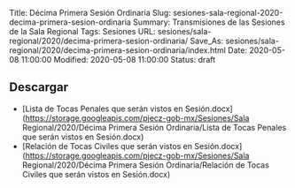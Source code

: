Title: Décima Primera Sesión Ordinaria
Slug: sesiones-sala-regional-2020-decima-primera-sesion-ordinaria
Summary: Transmisiones de las Sesiones de la Sala Regional
Tags: Sesiones
URL: sesiones/sala-regional/2020/decima-primera-sesion-ordinaria/
Save_As: sesiones/sala-regional/2020/decima-primera-sesion-ordinaria/index.html
Date: 2020-05-08 11:00:00
Modified: 2020-05-08 11:00:00
Status: draft

 



## Descargar


* [Lista de Tocas Penales que serán vistos en Sesión.docx](https://storage.googleapis.com/pjecz-gob-mx/Sesiones/Sala Regional/2020/Décima Primera Sesión Ordinaria/Lista de Tocas Penales que serán vistos en Sesión.docx)
* [Relación de Tocas Civiles que serán vistos en Sesión.docx](https://storage.googleapis.com/pjecz-gob-mx/Sesiones/Sala Regional/2020/Décima Primera Sesión Ordinaria/Relación de Tocas Civiles que serán vistos en Sesión.docx)


